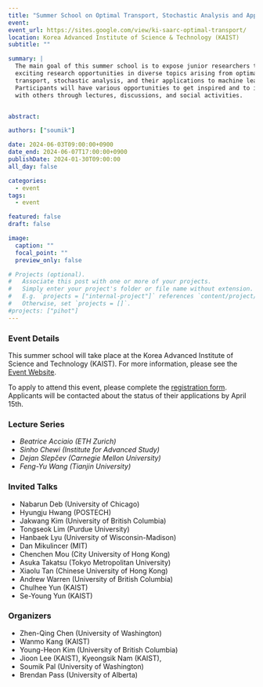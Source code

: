 ```yaml
---
title: "Summer School on Optimal Transport, Stochastic Analysis and Applications to Machine Learning"
event:
event_url: https://sites.google.com/view/ki-saarc-optimal-transport/
location: Korea Advanced Institute of Science & Technology (KAIST)
subtitle: ""

summary: |
  The main goal of this summer school is to expose junior researchers to the
  exciting research opportunities in diverse topics arising from optimal
  transport, stochastic analysis, and their applications to machine learning.
  Participants will have various opportunities to get inspired and to interact
  with others through lectures, discussions, and social activities.


abstract:

authors: ["soumik"]

date: 2024-06-03T09:00:00+0900
date_end: 2024-06-07T17:00:00+0900
publishDate: 2024-01-30T09:00:00
all_day: false

categories:
  - event
tags:
  - event

featured: false
draft: false

image:
  caption: ""
  focal_point: ""
  preview_only: false

# Projects (optional).
#   Associate this post with one or more of your projects.
#   Simply enter your project's folder or file name without extension.
#   E.g. `projects = ["internal-project"]` references `content/project/deep-learning/index.md`.
#   Otherwise, set `projects = []`.
#projects: ["pihot"]
---
```


### Event Details
This summer school will take place at the Korea Advanced Institute of Science
and Technology (KAIST). For more information, please see the [Event
Website](https://sites.google.com/view/ki-saarc-optimal-transport/home).

To apply to attend this event, please complete the [registration
form](https://ubc.ca1.qualtrics.com/jfe/form/SV_4TJ7Fe2M0Sdc9TM). Applicants
will be contacted about the status of their applications by April 15th.

### Lecture Series
  * _Beatrice Acciaio (ETH Zurich)_
  * _Sinho Chewi (Institute for Advanced Study)_
  * _Dejan Slepčev (Carnegie Mellon University)_
  * _Feng-Yu Wang (Tianjin University)_

### Invited Talks
  * Nabarun Deb (University of Chicago)
  * Hyungju Hwang (POSTECH) 
  * Jakwang Kim (University of British Columbia)
  * Tongseok Lim (Purdue University) 
  * Hanbaek Lyu (University of Wisconsin-Madison)
  * Dan Mikulincer (MIT)
  * Chenchen Mou (City University of Hong Kong)
  * Asuka Takatsu (Tokyo Metropolitan University)
  * Xiaolu Tan (Chinese University of Hong Kong)
  * Andrew Warren (University of British Columbia)
  * Chulhee Yun (KAIST)
  * Se-Young Yun (KAIST)

### Organizers

 * Zhen-Qing Chen (University of Washington)
 * Wanmo Kang  (KAIST)
 * Young-Heon Kim (University of British Columbia)
 * Jioon Lee (KAIST), Kyeongsik Nam (KAIST),
 * Soumik Pal (University of Washington)
 * Brendan Pass (University of Alberta)


